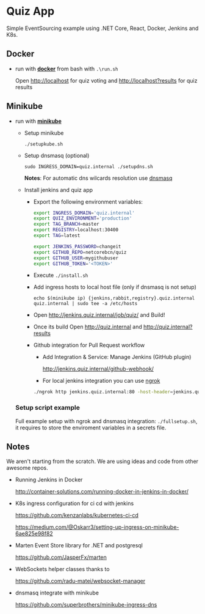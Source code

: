 # Quiz App
Simple EventSourcing example using .NET Core, React, Docker, Jenkins and K8s.

## Docker 
* run with [**docker**](https://www.docker.com/products/docker) from bash with ``.\run.sh`` 
  
  Open <http://localhost> for quiz voting and <http://localhost?results> for quiz results
  
## Minikube 
* run with [**minikube**](https://github.com/kubernetes/minikube)

  * Setup minikube   
  
    ```./setupkube.sh```

  * Setup dnsmasq (optional)

    ```sudo INGRESS_DOMAIN=quiz.internal ./setupdns.sh```

    **__Notes__**: For automatic dns wilcards resolution use [dnsmasq](https://blog.thesparktree.com/local-development-with-wildcard-dns)

  * Install jenkins and quiz app
    * Export the following environment variables:
    
      ```bash
      export INGRESS_DOMAIN='quiz.internal'
      export QUIZ_ENVIRONMENT='production'
      export TAG_BRANCH=master
      export REGISTRY=localhost:30400
      export TAG=latest

      export JENKINS_PASSWORD=changeit
      export GITHUB_REPO=netcorebcn/quiz
      export GITHUB_USER=mygithubuser
      export GITHUB_TOKEN='<TOKEN>'
      ```

    * Execute ```./install.sh```

    * Add ingress hosts to local host file (only if dnsmasq is not setup)
  
      ```echo $(minikube ip) {jenkins,rabbit,registry}.quiz.internal quiz.internal | sudo tee -a /etc/hosts```


    * Open <http://jenkins.quiz.internal/job/quiz/> and Build!

    * Once its build Open <http://quiz.internal> and <http://quiz.internal?results> 

    * Github integration for Pull Request workflow

      * Add Integration & Service: Manage Jenkins (GitHub plugin) 

        http://jenkins.quiz.internal/github-webhook/

      * For local jenkins integration you can use [ngrok](https://ngrok.com/) 
      
      ```bash 
      ./ngrok http jenkins.quiz.internal:80 -host-header=jenkins.quiz.internal
      ```
  ### Setup script example 
  Full example setup with ngrok and dnsmasq integration: ```./fullsetup.sh```, it requires to store the enviroment variables in a secrets file.

## Notes
We aren't starting from the scratch. We are using ideas and code from other awesome repos.

* Running Jenkins in Docker

  <http://container-solutions.com/running-docker-in-jenkins-in-docker/>  

* K8s ingress configuration for ci cd with jenkins

  <https://github.com/kenzanlabs/kubernetes-ci-cd>

  <https://medium.com/@Oskarr3/setting-up-ingress-on-minikube-6ae825e98f82>

* Marten Event Store library for .NET and postgresql

  <https://github.com/JasperFx/marten>

* WebSockets helper classes thanks to  

  <https://github.com/radu-matei/websocket-manager>
  
* dnsmasq integrate with minikube

  <https://github.com/superbrothers/minikube-ingress-dns>
